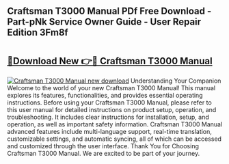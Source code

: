 ## Craftsman T3000 Manual PDf Free Download - Part-pNk Service Owner Guide - User Repair Edition 3Fm8f

# <h2><a href="http://bc3189.oget.top/?id=Craftsman+T3000+Manual">🔗Download New 👉🔴 Craftsman T3000 Manual</a></h2>

[![Craftsman T3000 Manual new download](https://i.imgur.com/5g1atiW.png)](http://bc3189.oget.top/?id=Craftsman+T3000+Manual)
Understanding Your Companion Welcome to the world of your new Craftsman T3000 Manual! This manual explores its features, functionalities, and provides essential operating instructions. Before using your Craftsman T3000 Manual, please refer to this user manual for detailed instructions on product setup, operation, and troubleshooting. It includes clear instructions for installation, setup, and operation, as well as important safety information. Craftsman T3000 Manual advanced features include multi-language support, real-time translation, customizable settings, and automatic syncing, all of which can be accessed and customized through the user interface. Thank You for Choosing Craftsman T3000 Manual. We are excited to be part of your journey.
